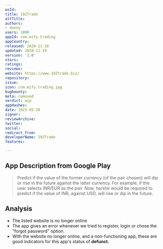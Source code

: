 ```yaml
---
wsId: 
title: 192Trade
altTitle: 
authors:
- danny
users: 1000
appId: com.mify.trading
appCountry: 
released: 2020-11-18
updated: 2020-11-19
version: '1.0'
stars: 
ratings: 
reviews: 
website: https://www.192trade.biz/
repository: 
issue: 
icon: com.mify.trading.jpg
bugbounty: 
meta: removed
verdict: wip
appHashes: 
date: 2023-05-30
signer: 
reviewArchive: 
twitter: 
social: 
redirect_from: 
developerName: 192Trade
features: 

---
```


## App Description from Google Play 

> Predict if the value of the former currency (of the pair chosen) will dip or rise in the future against the latter currency. For example, if the user selects INR/EUR as the pair. Now, he/she would be required to predict if the value of INR, against USD, will rise or dip in the future.

## Analysis 

- The listed website is no longer online 
- The app gives an error whenever we tried to register, login or chose the "forgot password" option. 
- With the website no longer online, and a non-functioning app, these are good indicators for this app's status of **defunct.**